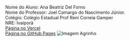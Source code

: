 Nome do Aluno: Ana Beatriz Del Forno 
<br>
Nome do Professor: Joel Camargo do Nascimento Júnior.
<br>
Colégio: Colégio Estadual Prof Reni Correia Gamper
<br>
NRE: Ivaiporã
<br>
[Página no Vercel](https://agrinho2024-five.vercel.app/)
<br>
[Página no GitHub Pages](https://anadelforno.github.io/Agrinho2024/)
![Imagem Agrinho](https://www.sistemafaep.org.br/wp-content/uploads/2021/07/agrinho_500x1280-2.jpg)
